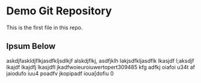 # Demo Git Repository

This is the first file in this repo.

## Ipsum Below

askdjfaskldjflkjasdfkljsdlkjf alskdjflkj, asdfjklh
 lakjsdfkljasdflk lkasjdf l;aksdjf lkajdf lkajdfj 
 lkasjdfl jkadfwoieuroiuwertopert309485 kfg 
  adfkj oiafoi u34t 
  af jaiodufo iuu4 poadfv jkopipadf   ioua[dofiu 0
  